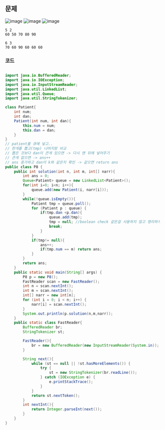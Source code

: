 ## 문제
![image](https://user-images.githubusercontent.com/102513932/200897393-33fa3572-9326-429a-b687-959346a50971.png)
![image](https://user-images.githubusercontent.com/102513932/200897459-8062d1af-0ac8-45be-92d2-0ac464819c53.png)
![image](https://user-images.githubusercontent.com/102513932/200897494-a420d818-2f66-47d0-be14-847bb1de2ecf.png)
```
5 2
60 50 70 80 90
```
```
6 3
70 60 90 60 60 60
```

### 코드

```java

import java.io.BufferedReader;
import java.io.IOException;
import java.io.InputStreamReader;
import java.util.LinkedList;
import java.util.Queue;
import java.util.StringTokenizer;

class Patient{
    int num;
    int dan;
    Patient(int num, int dan){
        this.num = num;
        this.dan = dan;
    }
}
// patient를 큐에 넣고..
// 한개를 뽑고(tmp) 나머지랑 비교
// 뽑은 것보다 dan이 큰게 있으면 -> 다시 맨 뒤에 넣어주기
// 큰게 없으면 -> ans++
// ans 증가하고 dan이 k와 같은지 확인 -> 같으면 return ans
public class P8 {
    public int solution(int n, int m, int[] narr){
        int ans = 0;
        Queue<Patient> queue = new LinkedList<Patient>();
        for(int i=0; i<n; i++){
            queue.add(new Patient(i, narr[i]));
        }
        while(!queue.isEmpty()){
            Patient tmp = queue.poll();
            for (Patient p : queue) {
                if(tmp.dan <p.dan){
                    queue.add(tmp);
                    tmp = null; //boolean check 같은걸 사용하지 않고 영리하게 해결 가능
                    break;
                }
            }
            if(tmp!= null){
                ans++;
                if(tmp.num == m) return ans;
            }
        }
        return ans;
    }
    public static void main(String[] args) {
        P8 p = new P8();
        FastReader scan = new FastReader();
        int n = scan.nextInt();
        int m = scan.nextInt();
        int[] narr = new int[n];
        for (int i = 0; i < n; i++) {
            narr[i] = scan.nextInt();
        }
        System.out.println(p.solution(n,m,narr));
    }
    public static class FastReader{
        BufferedReader br;
        StringTokenizer st;

        FastReader(){
            br = new BufferedReader(new InputStreamReader(System.in));
        }

        String next(){
            while (st == null || !st.hasMoreElements()) {
                try {
                    st = new StringTokenizer(br.readLine());
                } catch (IOException e) {
                    e.printStackTrace();
                }
            }
            return st.nextToken();
        }
        int nextInt(){
            return Integer.parseInt(next());
        }
    }
}

```